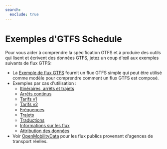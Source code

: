 ```yaml
---
search:
  exclude: true
---
```


# Exemples d'GTFS Schedule

Pour vous aider à comprendre la spécification GTFS et à produire des outils qui lisent et écrivent des données GTFS, jetez un coup d'œil aux exemples suivants de flux GTFS:

- La [Exemple de flux GTFS](/schedule/example-feed) fournit un flux GTFS simple qui peut être utilisé comme modèle pour comprendre comment un flux GTFS est composé.
- Exemples par cas d'utilisation :
  - [Itinéraires, arrêts et trajets](routes-stops-trips)
  - [Arrêts continus](continuous-stops)
  - [Tarifs v1](fares-v1)
  - [Tarifs v2](fares-v2)
  - [Fréquences](frequencies)
  - [Trajets](pathways)
  - [Traductions](translations)
  - [Informations sur les flux](feed-info)
  - [Attribution des données](attributions)
- Voir [OpenMobilityData](https://openmobilitydata.org/) pour les flux publics provenant d'agences de transport réelles.
